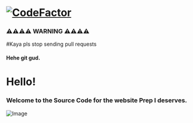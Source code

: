 # [![CodeFactor](https://www.codefactor.io/repository/github/mehmetcankahveci/prepi/badge)](https://www.codefactor.io/repository/github/mehmetcankahveci/prepi)


### ⚠️⚠️⚠️⚠️ WARNING ⚠️⚠️⚠️⚠️
#Kaya pls stop sending pull requests
  
  #### Hehe git gud.


# Hello!

### Welcome to the Source Code for the website Prep I deserves. 


![Image](https://www.uaa.k12.tr/assets/images/logo.png)

